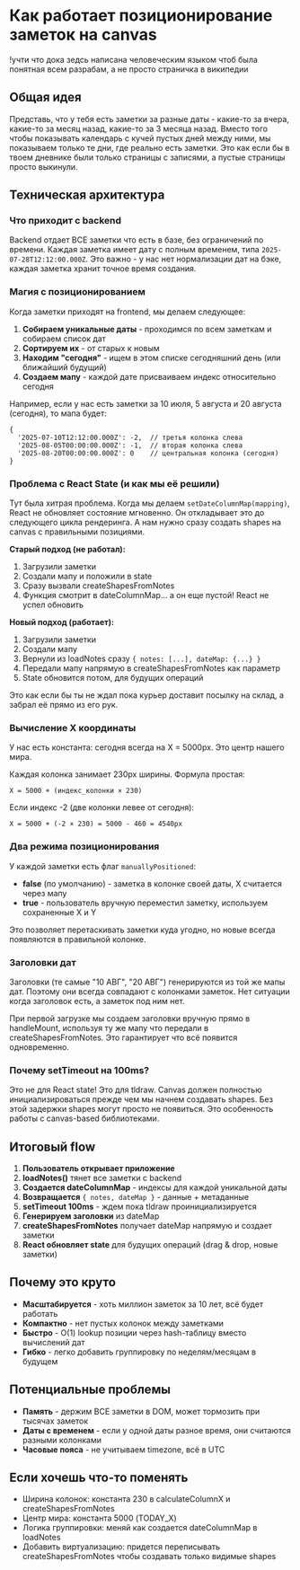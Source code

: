 # Как работает позиционирование заметок на canvas
!учти что дока зедсь написана человеческим языком чтоб была понятная всем разрабам, а не просто страничка в википедии
## Общая идея

Представь, что у тебя есть заметки за разные даты - какие-то за вчера, какие-то за месяц назад, какие-то за 3 месяца назад. Вместо того чтобы показывать календарь с кучей пустых дней между ними, мы показываем только те дни, где реально есть заметки. Это как если бы в твоем дневнике были только страницы с записями, а пустые страницы просто выкинули.

## Техническая архитектура

### Что приходит с backend

Backend отдает ВСЕ заметки что есть в базе, без ограничений по времени. Каждая заметка имеет дату с полным временем, типа `2025-07-28T12:12:00.000Z`. Это важно - у нас нет нормализации дат на бэке, каждая заметка хранит точное время создания.

### Магия с позиционированием

Когда заметки приходят на frontend, мы делаем следующее:

1. **Собираем уникальные даты** - проходимся по всем заметкам и собираем список дат
2. **Сортируем их** - от старых к новым
3. **Находим "сегодня"** - ищем в этом списке сегодняшний день (или ближайший будущий)
4. **Создаем мапу** - каждой дате присваиваем индекс относительно сегодня

Например, если у нас есть заметки за 10 июля, 5 августа и 20 августа (сегодня), то мапа будет:
```
{
  '2025-07-10T12:12:00.000Z': -2,  // третья колонка слева
  '2025-08-05T00:00:00.000Z': -1,  // вторая колонка слева
  '2025-08-20T00:00:00.000Z': 0    // центральная колонка (сегодня)
}
```

### Проблема с React State (и как мы её решили)

Тут была хитрая проблема. Когда мы делаем `setDateColumnMap(mapping)`, React не обновляет состояние мгновенно. Он откладывает это до следующего цикла рендеринга. А нам нужно сразу создать shapes на canvas с правильными позициями.

**Старый подход (не работал):**
1. Загрузили заметки
2. Создали мапу и положили в state
3. Сразу вызвали createShapesFromNotes
4. Функция смотрит в dateColumnMap... а он еще пустой! React не успел обновить

**Новый подход (работает):**
1. Загрузили заметки
2. Создали мапу
3. Вернули из loadNotes сразу `{ notes: [...], dateMap: {...} }`
4. Передали мапу напрямую в createShapesFromNotes как параметр
5. State обновится потом, для будущих операций

Это как если бы ты не ждал пока курьер доставит посылку на склад, а забрал её прямо из его рук.

### Вычисление X координаты

У нас есть константа: сегодня всегда на X = 5000px. Это центр нашего мира.

Каждая колонка занимает 230px ширины. Формула простая:
```
X = 5000 + (индекс_колонки × 230)
```

Если индекс -2 (две колонки левее от сегодня):
```
X = 5000 + (-2 × 230) = 5000 - 460 = 4540px
```

### Два режима позиционирования

У каждой заметки есть флаг `manuallyPositioned`:

- **false** (по умолчанию) - заметка в колонке своей даты, X считается через мапу
- **true** - пользователь вручную переместил заметку, используем сохраненные X и Y

Это позволяет перетаскивать заметки куда угодно, но новые всегда появляются в правильной колонке.

### Заголовки дат

Заголовки (те самые "10 АВГ", "20 АВГ") генерируются из той же мапы дат. Поэтому они всегда совпадают с колонками заметок. Нет ситуации когда заголовок есть, а заметок под ним нет.

При первой загрузке мы создаем заголовки вручную прямо в handleMount, используя ту же мапу что передали в createShapesFromNotes. Это гарантирует что всё появится одновременно.

### Почему setTimeout на 100ms?

Это не для React state! Это для tldraw. Canvas должен полностью инициализироваться прежде чем мы начнем создавать shapes. Без этой задержки shapes могут просто не появиться. Это особенность работы с canvas-based библиотеками.

## Итоговый flow

1. **Пользователь открывает приложение**
2. **loadNotes()** тянет все заметки с backend
3. **Создается dateColumnMap** - индексы для каждой уникальной даты
4. **Возвращается** `{ notes, dateMap }` - данные + метаданные
5. **setTimeout 100ms** - ждем пока tldraw проинициализируется
6. **Генерируем заголовки** из dateMap
7. **createShapesFromNotes** получает dateMap напрямую и создает заметки
8. **React обновляет state** для будущих операций (drag & drop, новые заметки)

## Почему это круто

- **Масштабируется** - хоть миллион заметок за 10 лет, всё будет работать
- **Компактно** - нет пустых колонок между заметками
- **Быстро** - O(1) lookup позиции через hash-таблицу вместо вычислений дат
- **Гибко** - легко добавить группировку по неделям/месяцам в будущем

## Потенциальные проблемы

- **Память** - держим ВСЕ заметки в DOM, может тормозить при тысячах заметок
- **Даты с временем** - если у одной даты разное время, они считаются разными колонками
- **Часовые пояса** - не учитываем timezone, всё в UTC

## Если хочешь что-то поменять

- Ширина колонок: константа 230 в calculateColumnX и createShapesFromNotes
- Центр мира: константа 5000 (TODAY_X)
- Логика группировки: меняй как создается dateColumnMap в loadNotes
- Добавить виртуализацию: придется переписывать createShapesFromNotes чтобы создавать только видимые shapes